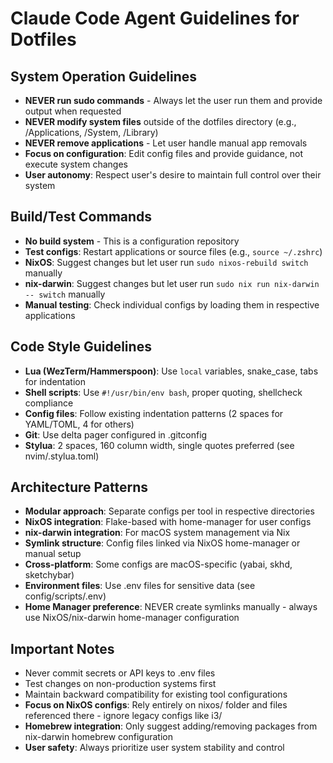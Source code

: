 # Claude Code Agent Guidelines for Dotfiles

## System Operation Guidelines
- **NEVER run sudo commands** - Always let the user run them and provide output when requested
- **NEVER modify system files** outside of the dotfiles directory (e.g., /Applications, /System, /Library)
- **NEVER remove applications** - Let user handle manual app removals
- **Focus on configuration**: Edit config files and provide guidance, not execute system changes
- **User autonomy**: Respect user's desire to maintain full control over their system

## Build/Test Commands
- **No build system** - This is a configuration repository
- **Test configs**: Restart applications or source files (e.g., `source ~/.zshrc`)
- **NixOS**: Suggest changes but let user run `sudo nixos-rebuild switch` manually
- **nix-darwin**: Suggest changes but let user run `sudo nix run nix-darwin -- switch` manually
- **Manual testing**: Check individual configs by loading them in respective applications

## Code Style Guidelines
- **Lua (WezTerm/Hammerspoon)**: Use `local` variables, snake_case, tabs for indentation
- **Shell scripts**: Use `#!/usr/bin/env bash`, proper quoting, shellcheck compliance
- **Config files**: Follow existing indentation patterns (2 spaces for YAML/TOML, 4 for others)
- **Git**: Use delta pager configured in .gitconfig
- **Stylua**: 2 spaces, 160 column width, single quotes preferred (see nvim/.stylua.toml)

## Architecture Patterns
- **Modular approach**: Separate configs per tool in respective directories
- **NixOS integration**: Flake-based with home-manager for user configs
- **nix-darwin integration**: For macOS system management via Nix
- **Symlink structure**: Config files linked via NixOS home-manager or manual setup
- **Cross-platform**: Some configs are macOS-specific (yabai, skhd, sketchybar)
- **Environment files**: Use .env files for sensitive data (see config/scripts/.env)
- **Home Manager preference**: NEVER create symlinks manually - always use NixOS/nix-darwin home-manager configuration

## Important Notes
- Never commit secrets or API keys to .env files
- Test changes on non-production systems first
- Maintain backward compatibility for existing tool configurations
- **Focus on NixOS configs**: Rely entirely on nixos/ folder and files referenced there - ignore legacy configs like i3/
- **Homebrew integration**: Only suggest adding/removing packages from nix-darwin homebrew configuration
- **User safety**: Always prioritize user system stability and control